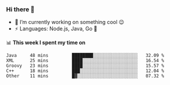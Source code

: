 ### Hi there 👋

<!--
**nodejh/nodejh** is a ✨ _special_ ✨ repository because its `README.md` (this file) appears on your GitHub profile.

Here are some ideas to get you started:

- 🔭 I’m currently working on ...
- 🌱 I’m currently learning ...
- 👯 I’m looking to collaborate on ...
- 🤔 I’m looking for help with ...
- 💬 Ask me about ...
- 📫 How to reach me: ...
- 😄 Pronouns: ...
- ⚡ Fun fact: ...
-->

- 🔭 I’m currently working on something cool :wink:
- ⚡ Languages: Node.js, Java, Go :thought_balloon:

📊 **This week I spent my time on**

<!--START_SECTION:waka-->
```text
Java     48 mins         ████████░░░░░░░░░░░░░░░░░   32.09 % 
XML      25 mins         ████░░░░░░░░░░░░░░░░░░░░░   16.54 % 
Groovy   23 mins         ████░░░░░░░░░░░░░░░░░░░░░   15.57 % 
C++      18 mins         ███░░░░░░░░░░░░░░░░░░░░░░   12.04 % 
Other    11 mins         █▓░░░░░░░░░░░░░░░░░░░░░░░   07.32 % 
```
<!--END_SECTION:waka-->


<!--
:traffic_light: **Visitors**

![visitors](https://visitor-badge.glitch.me/badge?page_id=nodejh.nodejh)
-->
